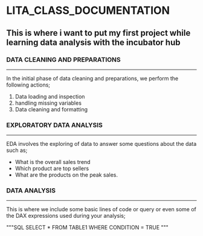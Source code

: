 # LITA_CLASS_DOCUMENTATION
This is where i want to put my first project while learning data analysis with the incubator hub
---
### DATA CLEANING AND PREPARATIONS
---
In the initial phase of data cleaning and preparations, we perform the following actions;
1. Data loading and inspection
2. handling missing variables
3. Data cleaning and formatting
   
### EXPLORATORY DATA ANALYSIS
---
EDA involves the exploring of data to answer some questions about the
data such as;
- What is the overall sales trend
- Which product are top sellers
- What are the products on the peak sales.
### DATA ANALYSIS
---
This is where we include some basic lines of code or query or even some of the DAX
expressions used during your analysis;


"""SQL
SELECT * FROM TABLE1
WHERE CONDITION = TRUE
"""
